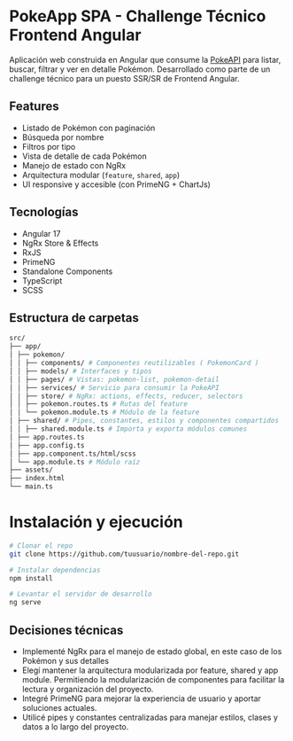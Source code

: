 # PokeApp SPA - Challenge Técnico Frontend Angular

Aplicación web construida en Angular que consume la [PokeAPI](https://pokeapi.co/) para listar, buscar, filtrar y ver en detalle Pokémon. Desarrollado como parte de un challenge técnico para un puesto SSR/SR de Frontend Angular.

##  Features

- Listado de Pokémon con paginación
- Búsqueda por nombre
- Filtros por tipo
- Vista de detalle de cada Pokémon
- Manejo de estado con NgRx
- Arquitectura modular (`feature`, `shared`, `app`)
- UI responsive y accesible (con PrimeNG + ChartJs)

##  Tecnologías

- Angular 17
- NgRx Store & Effects
- RxJS
- PrimeNG
- Standalone Components
- TypeScript
- SCSS
  
##  Estructura de carpetas

```bash
src/
├── app/
│ ├── pokemon/
│ │ ├── components/ # Componentes reutilizables ( PokemonCard )
│ │ ├── models/ # Interfaces y tipos
│ │ ├── pages/ # Vistas: pokemon-list, pokemon-detail
│ │ ├── services/ # Servicio para consumir la PokeAPI
│ │ ├── store/ # NgRx: actions, effects, reducer, selectors
│ │ ├── pokemon.routes.ts # Rutas del feature
│ │ └── pokemon.module.ts # Módulo de la feature
│ ├── shared/ # Pipes, constantes, estilos y componentes compartidos
│ │ ├── shared.module.ts # Importa y exporta módulos comunes
│ ├── app.routes.ts
│ ├── app.config.ts
│ ├── app.component.ts/html/scss
│ └── app.module.ts # Módulo raíz
├── assets/
├── index.html
└── main.ts
```

#  Instalación y ejecución

```bash
# Clonar el repo
git clone https://github.com/tuusuario/nombre-del-repo.git

# Instalar dependencias
npm install

# Levantar el servidor de desarrollo
ng serve
```

##  Decisiones técnicas

- Implementé NgRx para el manejo de estado global, en este caso de los Pokémon y sus detalles
- Elegí mantener la arquitectura modularizada por feature, shared y app module. Permitiendo la modularización de componentes para facilitar la lectura y organización del proyecto.
- Integré PrimeNG para mejorar la experiencia de usuario y aportar soluciones actuales.
- Utilicé pipes y constantes centralizadas para manejar estilos, clases y datos a lo largo del proyecto.
